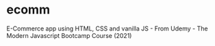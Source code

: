 # ecomm
E-Commerce app using HTML, CSS and vanilla JS - From Udemy - The Modern Javascript Bootcamp Course (2021)
